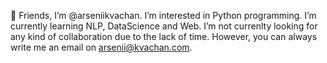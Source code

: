 👋 Friends, I’m @arseniikvachan.
I’m interested in Python programming.
I’m currently learning NLP, DataScience and Web.
I’m not currenlty looking for any kind of collaboration due to the lack of time.
However, you can always write me an email on arsenii@kvachan.com.
